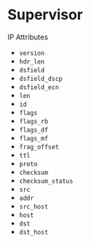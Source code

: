 # Supervisor

IP Attributes

- `version` 
- `hdr_len` 
- `dsfield` 
- `dsfield_dscp` 
- `dsfield_ecn` 
- `len` 
- `id` 
- `flags` 
- `flags_rb` 
- `flags_df` 
- `flags_mf` 
- `frag_offset` 
- `ttl` 
- `proto` 
- `checksum` 
- `checksum_status` 
- `src` 
- `addr` 
- `src_host` 
- `host` 
- `dst` 
- `dst_host`